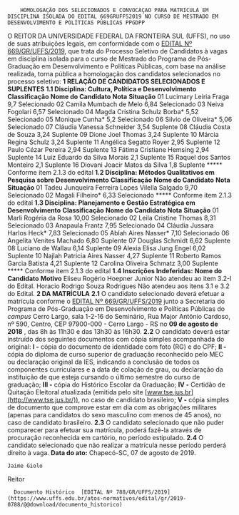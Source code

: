         HOMOLOGAÇÃO DOS SELECIONADOS E CONVOCAÇAO PARA MATRICULA EM DISCIPLINA ISOLADA DO EDITAL 669GRUFFS2019 NO CURSO DE MESTRADO EM DESENVOLVIMENTO E POLÍTICAS PÚBLICAS PPGDPP  

 O REITOR DA UNIVERSIDADE FEDERAL DA FRONTEIRA SUL (UFFS), no uso de suas atribuições legais, em conformidade com o [EDITAL Nº 669/GR/UFFS/2019](https://www.uffs.edu.br/atos-normativos/edital/gr/2019-0669), que trata do Processo Seletivo de Candidatos à vagas em disciplina isolada para o curso de Mestrado do Programa de Pós-Graduação em Desenvolvimento e Políticas Públicas, com base na análise realizada, torna pública a homologação dos candidatos selecionados no processo seletivo:  **1 RELAÇÃO DE CANDIDATOS SELECIONADOS E SUPLENTES** **1.1 Disciplina: Cultura, Política e Desenvolvimento**     **Classificação**   **Nome do Candidato**   **Nota**   **Situação**     01   Lucimary Leiria Fraga   9,7   Selecionado     02   Camila Mumbach de Melo   6,84   Selecionado     03   Neiva Fogolari   6,57   Selecionado     04   Magda Cristina Schulz Borba*   5,52   Selecionado     05   Monique Cunha*   5,2   Selecionado     06   Silvio de Oliveira*   5,06   Selecionado     07   Cláudia Vanessa Schneider   3,54   Suplente     08   Cláudia Costa de Souza   3,24   Suplente     09   Dione Joel Thomas   3,24   Suplente     10   Márcia Regina Schulz   3,24   Suplente     11   Angélica Segatto Royer   2,95   Suplente     12   Paulo Cézar Pereira   2,94   Suplente     13   Fátima Cristiane Hemsing   2,94   Suplente     14   Luiz Eduardo da Silva Morais   2,1   Suplente     15   Raquel dos Santos Monteiro   2,1   Suplente     16   Diovani Joacir Matos da Silva   1,8   Suplente     *****  Conforme item 2.1.3 do edital **1.2 Disciplina: Métodos Qualitativos em Pesquisa sobre Desenvolvimento**     **Classificação**   **Nome do Candidato**   **Nota**   **Situação**     01   Tadeu Junqueira Ferreira Lopes Vilella Salgado   9,70   Selecionado     02   Magali Filheiro*   6,33   Selecionado     *****  Conforme item 2.1.3 do edital **1.3 Disciplina: Planejamento e Gestão Estratégica em Desenvolvimento**     **Classificação**   **Nome do Candidato**   **Nota**   **Situação**     01   Marli Rogéria da Rosa   10,00   Selecionado     02   Leila Cristine Thomas   8,31   Selecionado     03   Anapaula Frantz   7,95   Selecionado     04   Cláudia Jussara Harlos Heck*   7,83   Selecionado     05   Ablah Aires Nasser*   7,10   Selecionado     06   Angelita Venites Machado   6,80   Suplente     07   Douglas Schmidt   6,62   Suplente     08   Luciano de Wallau   6,14   Suplente     09   Alexia Elisa Jung Engel   6,02   Suplente     10   Najlah Patricia Aires Nasser   4,27   Suplente     11   Roberto Ramos Garcia Batista   4,21   Suplente     12   Carolina Oliveira Schmatz   3,00   Suplente     *****  Conforme item 2.1.3 do edital **1.4 Inscrições Indeferidas:**      **Nome do Candidato**   **Motivo**     Eliseu Rogério Hoepner Junior   Não atendeu ao item 3.2-I do Edital.     Horacio Rodrigo Souza Rodrigues   Não atendeu aos itens 3.1 e 3.2 do Edital.      **2 DA MATRÍCULA** **2.1**  O candidato selecionado deverá efetuar a matrícula conforme o [EDITAL Nº 669/GR/UFFS/2019](https://www.uffs.edu.br/atos-normativos/edital/gr/2019-0669) junto a Secretaria do Programa de Pós-Graduação em Desenvolvimento e Políticas Públicas do *campus*  Cerro Largo, sala 1-2-16 do Seminário, Rua Major Antônio Cardoso, nº 590, Centro, CEP 97900-000 - Cerro Largo - RS no **09 de agosto de 2018** , das 8h às 11h30 e das 13h30 às 16h30. **2.2**  O candidato deverá estar instruído dos seguintes documentos com cópia simples acompanhada do original: **I -**  cópia do documento de identidade com foto (RG) e do CPF; **II -**  cópia do diploma de curso superior de graduação reconhecido pelo MEC ou declaração original da IES, indicando a conclusão de todos os componentes curriculares e a data de colação de grau, ou declaração da instituição de que esteja cursando o último semestre do curso de graduação; **III -**  cópia do Histórico Escolar da Graduação; **IV -**  Certidão de Quitação Eleitoral atualizada (emitida pelo site [www.tse.jus.br](http://www.tse.jus.br/)), no caso de candidato brasileiro; **V -**  cópia simples de documento que comprove estar em dia com as obrigações militares (apenas para candidatos do sexo masculino com menos de 45 anos), no caso de candidato brasileiro. **2.3**  O candidato selecionado que não puder comparecer para efetuar sua matrícula, poderá fazê-la através de procuração reconhecida em cartório, no período estipulado. **2.4**  O candidato selecionado que não realizar a matrícula nesse período perderá direito à vaga.        **Data do ato:** Chapecó-SC, 07 de agosto de 2019.   
 

    Jaime Giolo   
 Reitor 

      Documento Histórico  [EDITAL Nº 788/GR/UFFS/2019](https://www.uffs.edu.br/atos-normativos/edital/gr/2019-0788/@@download/documento_historico)     
      